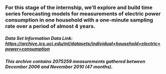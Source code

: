 ### For this stage of the internship, we’ll explore and build time series forecasting models for measurements of electric power consumption in one household with a one-minute sampling rate over a period of almost 4 years.
##### Data Set Information Data Link: https://archive.ics.uci.edu/ml/datasets/individual+household+electric+power+consumption
##### This archive contains 2075259 measurements gathered between December 2006 and November 2010 (47 months).
